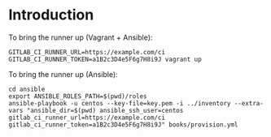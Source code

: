 # Introduction

To bring the runner up (Vagrant + Ansible):

```shell
GITLAB_CI_RUNNER_URL=https://example.com/ci GITLAB_CI_RUNNER_TOKEN=a1B2c3D4e5F6g7H8i9J vagrant up
```

To bring the runner up (Ansible):

```shell
cd ansible
export ANSIBLE_ROLES_PATH=$(pwd)/roles
ansible-playbook -u centos --key-file=key.pem -i ../inventory --extra-vars "ansible_dir=$(pwd) ansible_ssh_user=centos gitlab_ci_runner_url=https://example.com/ci gitlab_ci_runner_token=a1B2c3D4e5F6g7H8i9J" books/provision.yml
```
